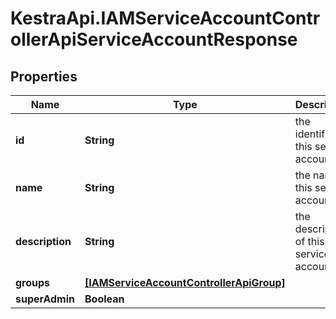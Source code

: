 # KestraApi.IAMServiceAccountControllerApiServiceAccountResponse

## Properties

Name | Type | Description | Notes
------------ | ------------- | ------------- | -------------
**id** | **String** | the identifier of this service account. | [optional] 
**name** | **String** | the name of this service account. | 
**description** | **String** | the description of this service account. | [optional] 
**groups** | [**[IAMServiceAccountControllerApiGroup]**](IAMServiceAccountControllerApiGroup.md) |  | [optional] 
**superAdmin** | **Boolean** |  | [optional] 


